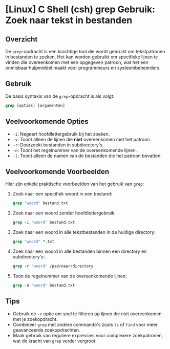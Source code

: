 # [Linux] C Shell (csh) grep Gebruik: Zoek naar tekst in bestanden

## Overzicht
De `grep`-opdracht is een krachtige tool die wordt gebruikt om tekstpatronen in bestanden te zoeken. Het kan worden gebruikt om specifieke lijnen te vinden die overeenkomen met een opgegeven patroon, wat het een onmisbaar hulpmiddel maakt voor programmeurs en systeembeheerders.

## Gebruik
De basis syntaxis van de `grep`-opdracht is als volgt:

```csh
grep [opties] [argumenten]
```

## Veelvoorkomende Opties
- `-i`: Negeert hoofdlettergebruik bij het zoeken.
- `-v`: Toont alleen de lijnen die **niet** overeenkomen met het patroon.
- `-r`: Doorzoekt bestanden in subdirectory's.
- `-n`: Toont het regelnummer van de overeenkomende lijnen.
- `-l`: Toont alleen de namen van de bestanden die het patroon bevatten.

## Veelvoorkomende Voorbeelden
Hier zijn enkele praktische voorbeelden van het gebruik van `grep`:

1. Zoek naar een specifiek woord in een bestand:
   ```csh
   grep "woord" bestand.txt
   ```

2. Zoek naar een woord zonder hoofdlettergebruik:
   ```csh
   grep -i "woord" bestand.txt
   ```

3. Zoek naar een woord in alle tekstbestanden in de huidige directory:
   ```csh
   grep "woord" *.txt
   ```

4. Zoek naar een woord in alle bestanden binnen een directory en subdirectory's:
   ```csh
   grep -r "woord" /pad/naar/directory
   ```

5. Toon de regelnummer van de overeenkomende lijnen:
   ```csh
   grep -n "woord" bestand.txt
   ```

## Tips
- Gebruik de `-v` optie om snel te filteren op lijnen die niet overeenkomen met je zoekopdracht.
- Combineer `grep` met andere commando's zoals `ls` of `find` voor meer geavanceerde zoekopdrachten.
- Maak gebruik van reguliere expressies voor complexere zoekpatronen, wat de kracht van `grep` verder vergroot.